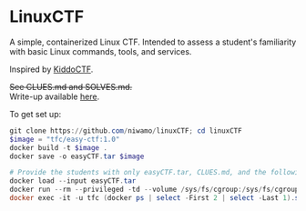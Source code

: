 # LinuxCTF

A simple, containerized Linux CTF. Intended to assess a student's familiarity with basic Linux
commands, tools, and services.

Inspired by [KiddoCTF](https://github.com/IPvFletch/KiddoCTF).

~~See CLUES.md and SOLVES.md.~~<br/>
Write-up available [here](https://nicholas-morris.com/articles/linuxCTF).

To get set up:

```powershell
git clone https://github.com/niwamo/linuxCTF; cd linuxCTF
$image = "tfc/easy-ctf:1.0"
docker build -t $image .
docker save -o easyCTF.tar $image

# Provide the students with only easyCTF.tar, CLUES.md, and the following commands:
docker load --input easyCTF.tar
docker run --rm --privileged -td --volume /sys/fs/cgroup:/sys/fs/cgroup:ro tfc/easy-ctf:1.0
docker exec -it -u tfc (docker ps | select -First 2 | select -Last 1).split(' ')[0] /bin/bash
